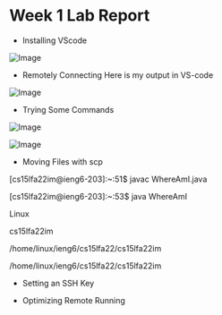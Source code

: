 # Week 1 Lab Report

- Installing VScode

![Image](https://matttam2002.github.io/cse15l-lab-reports/screenshot%20for%20cs15L%20week0.png)

- Remotely Connecting
Here is my output in VS-code

![Image](https://matttam2002.github.io/cse15l-lab-reports/Screenshot.1.png)

- Trying Some Commands

![Image](https://matttam2002.github.io/cse15l-lab-reports/screenshot.2.png)

![Image](https://matttam2002.github.io/cse15l-lab-reports/Screenshot.3.png)


- Moving Files with scp

[cs15lfa22im@ieng6-203]:~:51$ javac WhereAmI.java 

[cs15lfa22im@ieng6-203]:~:53$ java WhereAmI

Linux

cs15lfa22im

/home/linux/ieng6/cs15lfa22/cs15lfa22im

/home/linux/ieng6/cs15lfa22/cs15lfa22im

- Setting an SSH Key


- Optimizing Remote Running






